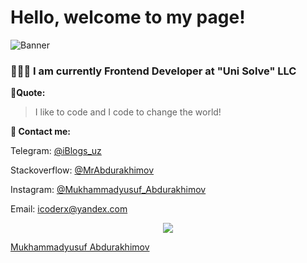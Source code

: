 # Hello, welcome to my page!
![Banner](https://raw.githubusercontent.com/MrAbdurakhimov/MrAbdurakhimov/main/mrabdurakhimov.png)
### 👨🏻‍💻 I am currently Frontend Developer at "Uni Solve" LLC
**🖤Quote:**
>I like to code and I code to change the world!

**📧 Contact me:**
 
Telegram: [@iBlogs_uz](https://t.me/iblogs_uz)

Stackoverflow: [@MrAbdurakhimov](https://stackoverflow.com/cv/mrabdurakhimov)

Instagram: [@Mukhammadyusuf_Abdurakhimov](https://www.instagram.com/mukhammadyusuf_abdurakhimov/)

Email: icoderx@yandex.com

<script src="https://platform.linkedin.com/badges/js/profile.js" async defer type="text/javascript"></script>
<p align="center"><img src="https://raw.githubusercontent.com/arcticicestudio/nord-docs/develop/assets/images/nord/repository-footer-separator.svg?sanitize=true" /></p>
<div class="badge-base LI-profile-badge" data-locale="en_US" data-size="medium" data-theme="dark" data-type="VERTICAL" data-vanity="mrabdurakhimov" data-version="v1"><a class="badge-base__link LI-simple-link" href="https://uz.linkedin.com/in/mrabdurakhimov?trk=profile-badge">Mukhammadyusuf Abdurakhimov</a></div>
